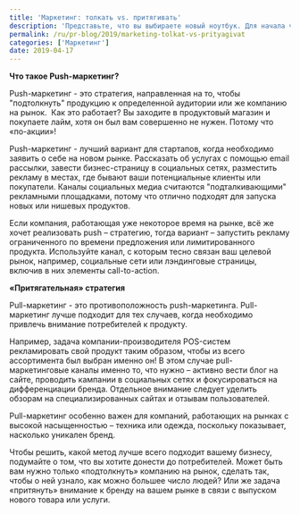 ```yaml
---
title: 'Маркетинг: толкать vs. притягивать'
description: 'Представьте, что вы выбираете новый ноутбук. Для начала читаете отзывы и описание различных моделей в интернете, затем, выбрав примерно 2-3 варианта, отправитесь в магазин, чтобы на месте рассмотреть ноутбуки и определиться с выбором. Так работают push-маркетинг и pull-маркетинг.'
permalink: /ru/pr-blog/2019/marketing-tolkat-vs-prityagivat
categories: ['Маркетинг']
date: 2019-04-17
---
```


<p><strong>Что такое Push-маркетинг?</strong></p>
<p>Push-маркетинг - это стратегия, направленная на то, чтобы "подтолкнуть" продукцию к определенной аудитории или же компанию на рынок. &nbsp;Как это работает? Вы заходите в продуктовый магазин и покупаете лайм, хотя он был вам совершенно не нужен. Потому что «по-акции»! &nbsp;</p>
<p>Push-маркетинг - лучший вариант для стартапов, когда необходимо заявить о себе на новом рынке. Рассказать об услугах с помощью email рассылки, завести бизнес-страницу в социальных сетях, разместить рекламу в местах, где бывают ваши потенциальные клиенты или покупатели. Каналы социальных медиа считаются "подталкивающими" рекламными площадками, потому что отлично подходят для запуска новых или нишевых продуктов.</p>
<p>Если компания, работающая уже некоторое время на рынке, всё же хочет реализовать push – стратегию, тогда вариант – запустить рекламу ограниченного по времени предложения или лимитированного продукта. Используйте канал, с которым тесно связан ваш целевой рынок, например, социальные сети или лэндинговые страницы, включив в них элементы call-to-action.</p>
<p><strong>«Притягательная» стратегия</strong></p>
<p>Pull-маркетинг - это противоположность push-маркетинга. Pull-маркетинг лучше подходит для тех случаев, когда необходимо привлечь внимание потребителей к продукту.</p>
<p>Например, задача компании-производителя POS-систем рекламировать свой продукт таким образом, чтобы из всего ассортимента был выбран именно он! В этом случае pull-маркетинговые каналы именно то, что нужно – активно вести блог на сайте, проводить кампании в социальных сетях и фокусироваться на дифференциации бренда. Отдельное внимание следует уделить обзорам на специализированных сайтах и отзывам пользователей.</p>
<p>Pull-маркетинг особенно важен для компаний, работающих на рынках с высокой насыщенностью – техника или одежда, поскольку показывает, насколько уникален бренд.</p>
<p>Чтобы решить, какой метод лучше всего подходит вашему бизнесу, подумайте о том, что вы хотите донести до потребителей. Может быть вам нужно только «подтолкнуть» компанию на рынок, сделать так, чтобы о ней узнало, как можно большее число людей? Или же задача «притянуть» внимание к бренду на вашем рынке в связи с выпуском нового товара или услуги.&nbsp;</p>
